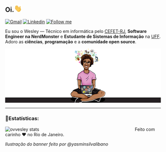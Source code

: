 
## Oi.<img src="https://raw.githubusercontent.com/ovvesley/ovvesley/main/hi.gif" width="25">


[![Gmail](https://img.shields.io/badge/-Gmail-c14438?style=flat&logo=Gmail&logoColor=white)](mailto:me@ovvesley.com)
[![Linkedin](https://img.shields.io/badge/-LinkedIn-blue?style=flat&logo=Linkedin&logoColor=white)](https://www.linkedin.com/in/ovvesley/)
[<img src="https://img.shields.io/github/followers/ovvesley?label=follow&style=social" height="22" title="Follow me" />](https://github.com/ovvesley) 



Eu sou o Wesley — Técnico em informática pelo [CEFET-RJ](http://eic.cefet-rj.br/), **Software Engineer na NerdMonster** e **Estudante de Sistemas de Informação** na [UFF](http://www.ic.uff.br/index.php/pt/informacoes-gerais-sistemas-de-informacao). Adoro as **ciências**, **programação** e a **comunidade open source**.


![Ilustração do README](image.png)

---


### 🧪Estatísticas:


<img title="ovvesley stats" align="left" heigth="320" width="420" src="https://github-readme-stats.vercel.app/api?username=ovvesley&hide=issues&count_private=true&icon_color=871486&title_color=000000&bg_color=ffffff&show_icons=true)"
/>

Feito com carinho ❤ no Rio de Janeiro.

*Ilustração do banner feito por @yasminsilvalibano*

